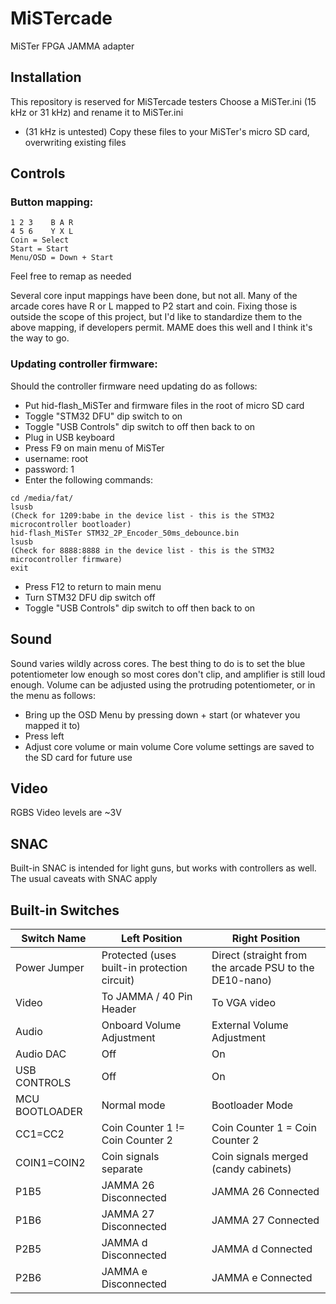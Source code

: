 # MiSTercade
 MiSTer FPGA JAMMA adapter

## Installation
This repository is reserved for MiSTercade testers
Choose a MiSTer.ini (15 kHz or 31 kHz) and rename it to MiSTer.ini
* (31 kHz is untested)
Copy these files to your MiSTer's micro SD card, overwriting existing files

## Controls
### Button mapping:
``` 
1 2 3    B A R
4 5 6    Y X L
Coin = Select
Start = Start
Menu/OSD = Down + Start
```

Feel free to remap as needed

Several core input mappings have been done, but not all. Many of the arcade cores have R or L mapped to P2 start and coin. Fixing those is outside the scope of this project, but I'd like to standardize them to the above mapping, if developers permit. MAME does this well and I think it's the way to go.

### Updating controller firmware:
Should the controller firmware need updating do as follows:
* Put hid-flash_MiSTer and firmware files in the root of micro SD card
* Toggle "STM32 DFU" dip switch to on
* Toggle "USB Controls" dip switch to off then back to on
* Plug in USB keyboard
* Press F9 on main menu of MiSTer
* username: root
* password: 1
* Enter the following commands:
```
cd /media/fat/
lsusb
(Check for 1209:babe in the device list - this is the STM32 microcontroller bootloader)
hid-flash_MiSTer STM32_2P_Encoder_50ms_debounce.bin
lsusb
(Check for 8888:8888 in the device list - this is the STM32 microcontroller firmware)
exit
```
* Press F12 to return to main menu
* Turn STM32 DFU dip switch off
* Toggle "USB Controls" dip switch to off then back to on

## Sound
Sound varies wildly across cores. The best thing to do is to set the blue potentiometer low enough so most cores don't clip, and amplifier is still loud enough.
Volume can be adjusted using the protruding potentiometer, or in the menu as follows:
* Bring up the OSD Menu by pressing down + start (or whatever you mapped it to)
* Press left
* Adjust core volume or main volume
Core volume settings are saved to the SD card for future use

## Video
RGBS Video levels are ~3V

## SNAC
Built-in SNAC is intended for light guns, but works with controllers as well. The usual caveats with SNAC apply

## Built-in Switches
| Switch Name | Left Position | Right Position |
| --- | --- | --- |
| Power Jumper | Protected (uses built-in protection circuit) | Direct (straight from the arcade PSU to the DE10-nano) |
| Video | To JAMMA / 40 Pin Header | To VGA video |
| Audio | Onboard Volume Adjustment | External Volume Adjustment |
| Audio DAC | Off | On |
| USB CONTROLS | Off | On
| MCU BOOTLOADER | Normal mode | Bootloader Mode |
| CC1=CC2 | Coin Counter 1 != Coin Counter 2 | Coin Counter 1 = Coin Counter 2 |
| COIN1=COIN2 | Coin signals separate | Coin signals merged (candy cabinets) |
| P1B5 | JAMMA 26 Disconnected | JAMMA 26 Connected |
| P1B6 | JAMMA 27 Disconnected | JAMMA 27 Connected |
| P2B5 | JAMMA d Disconnected | JAMMA d Connected |
| P2B6 | JAMMA e Disconnected | JAMMA e Connected |


